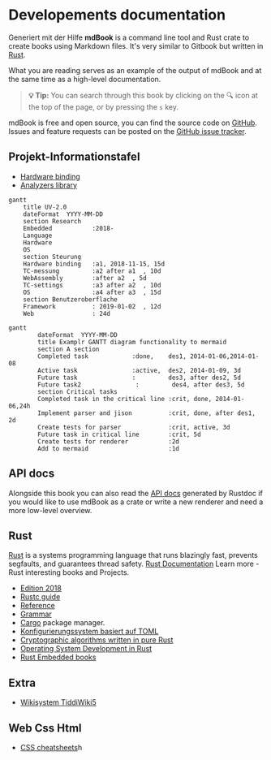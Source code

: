 # Developements documentation

Generiert mit der Hilfe **mdBook**
is a command line tool and Rust crate to create books using Markdown
files. It's very similar to Gitbook but written in
[Rust](http://www.rust-lang.org).

What you are reading serves as an example of the output of mdBook and at the
same time as a high-level documentation.

> **💡 Tip:** You can search through this book by clicking on the 🔍 icon at the
> top of the page, or by pressing the `s` key.

mdBook is free and open source, you can find the source code on
[GitHub](https://github.com/rust-lang-nursery/mdBook). Issues and feature
requests can be posted on the [GitHub issue tracker](https://github.com/rust-lang-nursery/mdBook/issues).

## Projekt-Informationstafel

* [Hardware binding]()
* [Analyzers library]()
<!-- 
```mermaid
graph TD;
    Calibration->Measurement
    A->C;
    B->D;
    C->D;
```
-->

```mermaid
gantt
    title UV-2.0
    dateFormat  YYYY-MM-DD
    section Research
    Embedded           :2018-
    Language
    Hardware 
    OS 
    section Steurung
    Hardware binding   :a1, 2018-11-15, 15d
    TC-messung         :a2 after a1  , 10d
    WebAssembly        :after a2  , 5d
    TC-settings        :a3 after a2  , 10d
    OS                 :a4 after a3  , 15d
    section Benutzeroberflache
    Framework          : 2019-01-02  , 12d
    Web                : 24d
```


```mermaid
gantt
        dateFormat  YYYY-MM-DD
        title Examplr GANTT diagram functionality to mermaid
        section A section
        Completed task            :done,    des1, 2014-01-06,2014-01-08
        Active task               :active,  des2, 2014-01-09, 3d
        Future task               :         des3, after des2, 5d
        Future task2               :         des4, after des3, 5d
        section Critical tasks
        Completed task in the critical line :crit, done, 2014-01-06,24h
        Implement parser and jison          :crit, done, after des1, 2d
        Create tests for parser             :crit, active, 3d
        Future task in critical line        :crit, 5d
        Create tests for renderer           :2d
        Add to mermaid                      :1d

```

## API docs

Alongside this book you can also read the [API docs](https://docs.rs/mdbook/*/mdbook/) generated by Rustdoc if you would like
to use mdBook as a crate or write a new renderer and need a more low-level
overview.

## Rust

[Rust](https://www.rust-lang.org/en-US/) is a systems programming language that runs blazingly fast, prevents segfaults, and guarantees thread safety.
[Rust Documentation](https://www.rust-lang.org/en-US/documentation.html)
Learn more - Rust interesting books and Projects.

* [Edition 2018](https://rust-lang-nursery.github.io/edition-guide/)
* [Rustc guide](https://rust-lang-nursery.github.io/rustc-guide/)
* [Reference](https://doc.rust-lang.org/nightly/reference/)
* [Grammar](https://doc.rust-lang.org/nightly/grammar.html)
* [Cargo](https://doc.rust-lang.org/cargo/index.html) package manager.
* [Konfigurierungssystem basiert auf TOML](https://docs.rs/toml/0.4.8/toml/)
* [Cryptographic algorithms written in pure Rust](https://github.com/RustCrypto)
* [Operating System Development in Rust](https://github.com/rust-osdev)
* [Rust Embedded books](https://rust-embedded.github.io/bookshelf/)

## Extra

- [Wikisystem TiddiWiki5](https://github.com/Jermolene/TiddlyWiki5)

## Web Css Html

- [CSS cheatsheets](https://devhints.io/)h
